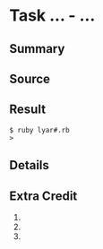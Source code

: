 # Task ... - ...

## Summary



## Source
<script src=""></script>
    

## Result

    $ ruby lyar#.rb
    > 

## Details



## Extra Credit

1. 
2. 
3. 
